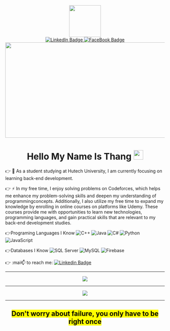 <div id="header" align="center">
  <img src="https://media.giphy.com/media/M9gbBd9nbDrOTu1Mqx/giphy.gif" width="100"/>
</div>

<div id="badges" align = center>
  <a href="https://www.linkedin.com/in/th%E1%BA%AFng-b%C3%B9i-xu%C3%A2n-199324310/">
    <img src="https://img.shields.io/badge/LinkedIn-blue?style=for-the-badge&logo=linkedin&logoColor=white" alt="LinkedIn Badge"/>
  </a>
  <a href="https://www.facebook.com/xthang.2909">
    <img src="https://img.shields.io/badge/Facebook-1877F2?style=for-the-badge&logo=facebook&logoColor=white" alt="FaceBook Badge"/>
  </a>
</div>
<div align="center">
  <img src="https://media.giphy.com/media/dWesBcTLavkZuG35MI/giphy.gif" width="600" height="300"/>
</div>
<h1 align="center">
  Hello My Name Is Thang
  <img src="https://media.giphy.com/media/hvRJCLFzcasrR4ia7z/giphy.gif" width="30px"/>
</h1>

👉  🥇 As a student studying at Hutech University, I am currently focusing on learning back-end development.


👉  ⚡ In my free time, I enjoy solving problems on Codeforces, which helps me enhance my problem-solving skills and deepen my understanding of programmingconcepts.          Additionally, I also utilize my free time to expand my knowledge by enrolling in online courses on platforms like Udemy. These courses provide me with                  opportunities to learn new technologies, programming languages, and gain practical skills that are relevant to my back-end development studies.

👉Programing Languages I Know
![C++](https://img.shields.io/badge/-C++-00599C?style=flat&logo=c%2B%2B&logoColor=white)
![Java](https://img.shields.io/badge/-Java-007396?style=flat&logo=java&logoColor=white)
![C#](https://img.shields.io/badge/-C%23-239120?style=flat&logo=c-sharp&logoColor=white)
![Python](https://img.shields.io/badge/-Python-3776AB?style=flat&logo=python&logoColor=white)
![JavaScript](https://img.shields.io/badge/-JavaScript-F7DF1E?style=flat&logo=javascript&logoColor=black)

👉Databases I Know
![SQL Server](https://img.shields.io/badge/-SQL%20Server-CC2927?style=flat&logo=microsoft-sql-server&logoColor=white)
![MySQL](https://img.shields.io/badge/-MySQL-4479A1?style=flat&logo=mysql&logoColor=white)
![Firebase](https://img.shields.io/badge/-Firebase-FFCA28?style=flat&logo=firebase&logoColor=white)

👉 :mai📫 to reach me: [![Linkedin Badge](https://img.shields.io/badge/-kakbar-blue?style=flat&logo=Linkedin&logoColor=white)](https://www.linkedin.com/in/th%E1%BA%AFng-b%C3%B9i-xu%C3%A2n-199324310/)
<hr>
<div align="center">
  <a href="https://git.io/streak-stats">
    <img src="https://github-readme-streak-stats.herokuapp.com?user=itstee2k3&theme=highcontrast&hide_border=true&border_radius=3.6&locale=vi"/></a>
</div>
<hr>
<div align="center">
<a href="https://github.com/anuraghazra/github-readme-stats"><img src="https://github-readme-stats.vercel.app/api/top-langs/?username=itstee2k3&layout=compact&theme=vision-friendly-dark"/></a>
</div>
<hr>

<div align="center">
  <h2><mark>Don't worry about failure, you only have to be right once</mark></h2>
</div>
